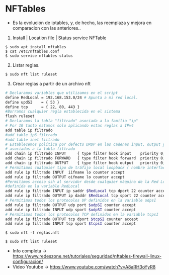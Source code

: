 # NFTables

- Es la evolución de iptables, y, de hecho, las reemplaza y mejora en comparacion con las anteriores..

1. Install | Location file | Status service NFTable

```console
$ sudo apt install nftables
$ cat /etc/nftables.conf
$ sudo service nftables status
```

2. Listar reglas.

```console
$ sudo nft list ruleset
```

3. Crear reglas a partir de un archivo nft

```bash
# Declaramos variables que utilizamos en el script
define RedLocal = 192.168.153.0/24 # Apunta a mi red local.
define updSI    = { 53 }
define tcp      = { 22, 80, 443 }
#Borramos cualquier regla establecida en el sistema
flush ruleset
# Declaramos la tabla "filtrado" asociada a la familia "ip"
# Por 10 tanto estamos solo aplicando estas reglas a IPv4
add table ip filtrado
#add table ip6 filtrado
#add table inet filtrado
# Establecemos política por defecto DROP en las cadenas input, output y forward] 
# asociadas a la tabla filtrado
add chain ip filtrado INPUT     { type filter hook input    priority 0; policy drop; }
add chain ip filtrado FORWARD   { type filter hook forward  priority 0; policy drop; }
add chain ip filtrado OUTPUT    { type filter hook output   priority 0; policy drop; }
# Permitimos cualquier tipo de tráfijo local loopback ( nombre interface lo )
add rule ip filtrado INPUT  iifname lo counter accept
add rule ip filtrado OUTPUT oifname lo counter accept
#Permitimos acceso ssh al servidor desde cualquier máquina de la Red Local
#definida en la variable RedLocal
add rule ip filtrado INPUT ip saddr $RedLocal tcp dport 22 counter accept
add rule ip filtrado OUTPUT ip daddr $RedLocal tcp sport 22 counter accept
# Permitimos todos los protocolos UP definidos en la variable udpsI
add rule ip filtrado OUTPUT udp port $udpSI counter accept
add rule ip filtrado INPUT udp sport $udpSI counter accept
# Permitimos todos los protocolos TCP definidos en la variable tcpsI
add rule ip filtrado OUTPUT tcp dport $tcpSI counter accept
add rule ip filtrado INPUT tcp sport $tcpsI counter accept
```

```console
$ sudo nft -f reglas.nft
```

```console
$ sudo nft list ruleset
```

- Info completa -> <https://www.redeszone.net/tutoriales/seguridad/nftables-firewall-linux-configuracion/>
- Video Youtube -> <https://www.youtube.com/watch?v=A8aRH3oYyR8>
